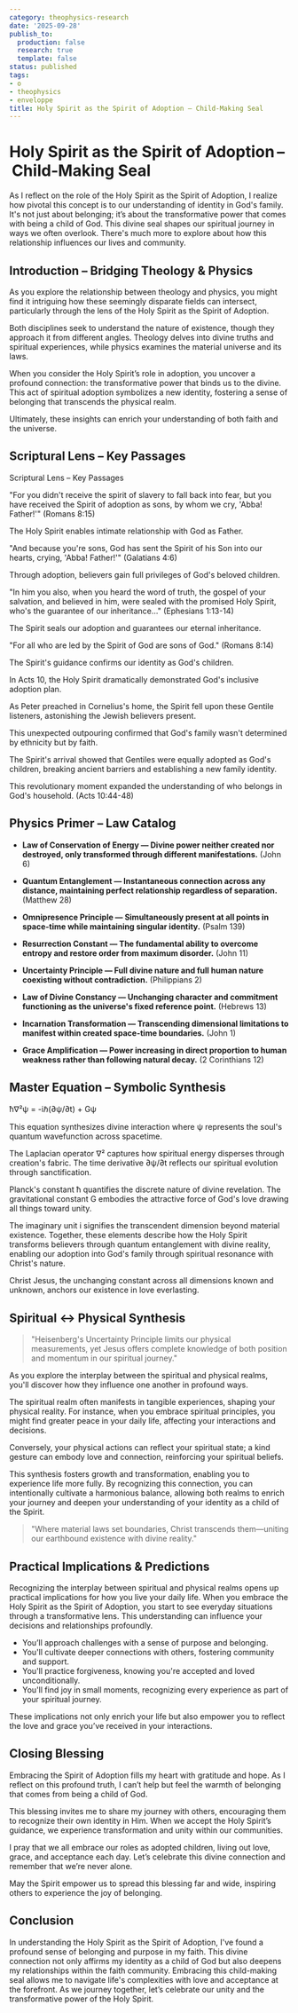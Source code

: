 ```yaml
---
category: theophysics-research
date: '2025-09-28'
publish_to:
  production: false
  research: true
  template: false
status: published
tags:
- o
- theophysics
- enveloppe
title: Holy Spirit as the Spirit of Adoption – Child‑Making Seal
---
```

   
# Holy Spirit as the Spirit of Adoption – Child‑Making Seal   
   
As I reflect on the role of the Holy Spirit as the Spirit of Adoption, I realize how pivotal this concept is to our understanding of identity in God's family. It's not just about belonging; it’s about the transformative power that comes with being a child of God. This divine seal shapes our spiritual journey in ways we often overlook. There's much more to explore about how this relationship influences our lives and community.   
   
## Introduction – Bridging Theology & Physics   
   
As you explore the relationship between theology and physics, you might find it intriguing how these seemingly disparate fields can intersect, particularly through the lens of the Holy Spirit as the Spirit of Adoption.   
   
Both disciplines seek to understand the nature of existence, though they approach it from different angles. Theology delves into divine truths and spiritual experiences, while physics examines the material universe and its laws.   
   
When you consider the Holy Spirit’s role in adoption, you uncover a profound connection: the transformative power that binds us to the divine. This act of spiritual adoption symbolizes a new identity, fostering a sense of belonging that transcends the physical realm.   
   
Ultimately, these insights can enrich your understanding of both faith and the universe.   
   
## Scriptural Lens – Key Passages   
   
Scriptural Lens – Key Passages   
   
"For you didn't receive the spirit of slavery to fall back into fear, but you have received the Spirit of adoption as sons, by whom we cry, 'Abba! Father!'" (Romans 8:15)   
   
The Holy Spirit enables intimate relationship with God as Father.   
   
"And because you're sons, God has sent the Spirit of his Son into our hearts, crying, 'Abba! Father!'" (Galatians 4:6)   
   
Through adoption, believers gain full privileges of God's beloved children.   
   
"In him you also, when you heard the word of truth, the gospel of your salvation, and believed in him, were sealed with the promised Holy Spirit, who's the guarantee of our inheritance..." (Ephesians 1:13-14)   
   
The Spirit seals our adoption and guarantees our eternal inheritance.   
   
"For all who are led by the Spirit of God are sons of God." (Romans 8:14)   
   
The Spirit's guidance confirms our identity as God's children.   
   
In Acts 10, the Holy Spirit dramatically demonstrated God's inclusive adoption plan.   
   
As Peter preached in Cornelius's home, the Spirit fell upon these Gentile listeners, astonishing the Jewish believers present.   
   
This unexpected outpouring confirmed that God's family wasn't determined by ethnicity but by faith.   
   
The Spirit's arrival showed that Gentiles were equally adopted as God's children, breaking ancient barriers and establishing a new family identity.   
   
This revolutionary moment expanded the understanding of who belongs in God's household. (Acts 10:44-48)   
   
## Physics Primer – Law Catalog   
   
* **Law of Conservation of Energy — Divine power neither created nor destroyed, only transformed through different manifestations.** (John 6)   
   
* **Quantum Entanglement — Instantaneous connection across any distance, maintaining perfect relationship regardless of separation.** (Matthew 28)   
   
* **Omnipresence Principle — Simultaneously present at all points in space-time while maintaining singular identity.** (Psalm 139)   
   
* **Resurrection Constant — The fundamental ability to overcome entropy and restore order from maximum disorder.** (John 11)   
   
* **Uncertainty Principle — Full divine nature and full human nature coexisting without contradiction.** (Philippians 2)   
   
* **Law of Divine Constancy — Unchanging character and commitment functioning as the universe's fixed reference point.** (Hebrews 13)   
   
* **Incarnation Transformation — Transcending dimensional limitations to manifest within created space-time boundaries.** (John 1)   
   
* **Grace Amplification — Power increasing in direct proportion to human weakness rather than following natural decay.** (2 Corinthians 12)   
   
## Master Equation – Symbolic Synthesis   
   
ħ∇²ψ = -iℏ(∂ψ/∂t) + Gψ   
   
This equation synthesizes divine interaction where ψ represents the soul's quantum wavefunction across spacetime.   
   
The Laplacian operator ∇² captures how spiritual energy disperses through creation's fabric. The time derivative ∂ψ/∂t reflects our spiritual evolution through sanctification.   
   
Planck's constant ħ quantifies the discrete nature of divine revelation. The gravitational constant G embodies the attractive force of God's love drawing all things toward unity.   
   
The imaginary unit i signifies the transcendent dimension beyond material existence. Together, these elements describe how the Holy Spirit transforms believers through quantum entanglement with divine reality, enabling our adoption into God's family through spiritual resonance with Christ's nature.   
   
Christ Jesus, the unchanging constant across all dimensions known and unknown, anchors our existence in love everlasting.   
   
## Spiritual ↔ Physical Synthesis   
   
> "Heisenberg's Uncertainty Principle limits our physical measurements, yet Jesus offers complete knowledge of both position and momentum in our spiritual journey."   
   
As you explore the interplay between the spiritual and physical realms, you'll discover how they influence one another in profound ways.   
   
The spiritual realm often manifests in tangible experiences, shaping your physical reality. For instance, when you embrace spiritual principles, you might find greater peace in your daily life, affecting your interactions and decisions.   
   
Conversely, your physical actions can reflect your spiritual state; a kind gesture can embody love and connection, reinforcing your spiritual beliefs.   
   
This synthesis fosters growth and transformation, enabling you to experience life more fully. By recognizing this connection, you can intentionally cultivate a harmonious balance, allowing both realms to enrich your journey and deepen your understanding of your identity as a child of the Spirit.   
   
> "Where material laws set boundaries, Christ transcends them—uniting our earthbound existence with divine reality."   
   
## Practical Implications & Predictions   
   
Recognizing the interplay between spiritual and physical realms opens up practical implications for how you live your daily life. When you embrace the Holy Spirit as the Spirit of Adoption, you start to see everyday situations through a transformative lens. This understanding can influence your decisions and relationships profoundly.   
   
   
- You’ll approach challenges with a sense of purpose and belonging.   
- You'll cultivate deeper connections with others, fostering community and support.   
- You'll practice forgiveness, knowing you're accepted and loved unconditionally.   
- You'll find joy in small moments, recognizing every experience as part of your spiritual journey.   
   
These implications not only enrich your life but also empower you to reflect the love and grace you’ve received in your interactions.   
   
## Closing Blessing   
   
Embracing the Spirit of Adoption fills my heart with gratitude and hope. As I reflect on this profound truth, I can’t help but feel the warmth of belonging that comes from being a child of God.   
   
This blessing invites me to share my journey with others, encouraging them to recognize their own identity in Him. When we accept the Holy Spirit’s guidance, we experience transformation and unity within our communities.   
   
I pray that we all embrace our roles as adopted children, living out love, grace, and acceptance each day. Let’s celebrate this divine connection and remember that we’re never alone.   
   
May the Spirit empower us to spread this blessing far and wide, inspiring others to experience the joy of belonging.   
   
## Conclusion   
   
In understanding the Holy Spirit as the Spirit of Adoption, I've found a profound sense of belonging and purpose in my faith. This divine connection not only affirms my identity as a child of God but also deepens my relationships within the faith community. Embracing this child-making seal allows me to navigate life's complexities with love and acceptance at the forefront. As we journey together, let’s celebrate our unity and the transformative power of the Holy Spirit.